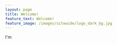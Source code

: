 ```yaml
---
layout: page
title: Welcome!
feature_text: Welcome!
feature_image: /images/sitewide/logo_dark_bg.jpg
---
```


I'm
